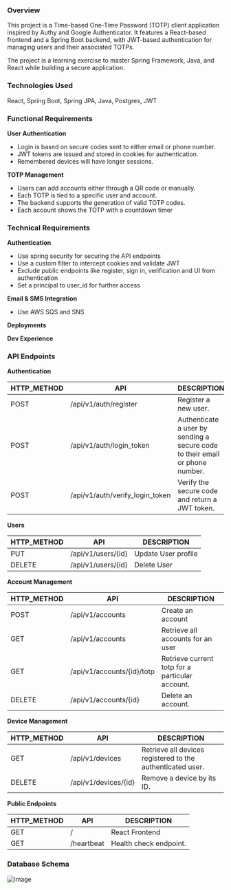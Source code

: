 ### Overview

This project is a Time-based One-Time Password (TOTP) client application inspired by Authy and Google Authenticator. It features a React-based frontend and a Spring Boot backend, with JWT-based authentication for managing users and their associated TOTPs.

The project is a learning exercise to master Spring Framework, Java, and React while building a secure application.

### Technologies Used

React, Spring Boot, Spring JPA, Java, Postgres, JWT

### Functional Requirements

**User Authentication**
- Login is based on secure codes sent to either email or phone number.
- JWT tokens are issued and stored in cookies for authentication.
- Remembered devices will have longer sessions.

**TOTP Management**
- Users can add accounts either through a QR code or manually.
- Each TOTP is tied to a specific user and account.
- The backend supports the generation of valid TOTP codes.
- Each account shows the TOTP with a countdown timer

### Technical Requirements

**Authentication**
- Use spring security for securing the API endpoints
- Use a custom filter to intercept cookies and validate JWT
- Exclude public endpoints like register, sign in, verification and UI from authentication
- Set a principal to user_id for further access

**Email & SMS Integration**
- Use AWS SQS and SNS

**Deployments**

**Dev Experience**

### API Endpoints

**Authentication**

| HTTP_METHOD | API                             | DESCRIPTION                                                                  |
|-------------|---------------------------------|------------------------------------------------------------------------------|
| POST        | /api/v1/auth/register           | Register a new user.                                                         |
| POST        | /api/v1/auth/login_token        | Authenticate a user by sending a secure code to their email or phone number. |
| POST        | /api/v1/auth/verify_login_token | Verify the secure code and return a JWT token.                               |

**Users**

| HTTP_METHOD | API                | DESCRIPTION         |
|-------------|--------------------|---------------------|
| PUT         | /api/v1/users/{id} | Update User profile |
| DELETE      | /api/v1/users/{id} | Delete User         |

**Account Management**

| HTTP_METHOD | API                        | DESCRIPTION                                     |
|-------------|----------------------------|-------------------------------------------------|
| POST        | /api/v1/accounts           | Create an account                               |
| GET         | /api/v1/accounts           | Retrieve all accounts for an user               |
| GET         | /api/v1/accounts/{id}/totp | Retrieve current totp for a particular account. |
| DELETE      | /api/v1/accounts/{id}      | Delete an account.                              |

**Device Management**

| HTTP_METHOD | API                  | DESCRIPTION                                                |
|-------------|----------------------|------------------------------------------------------------|
| GET         | /api/v1/devices      | Retrieve all devices registered to the authenticated user. |
| DELETE      | /api/v1/devices/{id} | Remove a device by its ID.                                 |

**Public Endpoints**

| HTTP_METHOD | API        | DESCRIPTION            |
|-------------|------------|------------------------|
| GET         | /          | React Frontend         |
| GET         | /heartbeat | Health check endpoint. |

### Database Schema

![image](https://github.com/user-attachments/assets/970eeb4a-35e0-4746-bfd9-e22af811af46)
